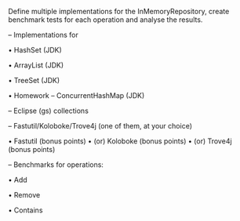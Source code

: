Define multiple implementations for the InMemoryRepository, create
benchmark tests for each operation and analyse the results.

– Implementations for

• HashSet (JDK)

• ArrayList (JDK)

• TreeSet (JDK)

• Homework
– ConcurrentHashMap (JDK)

– Eclipse (gs) collections

– Fastutil/Koloboke/Trove4j (one of them, at your choice)

• Fastutil (bonus points)
• (or) Koloboke (bonus points)
• (or) Trove4j (bonus points)

– Benchmarks for operations:

• Add

• Remove

• Contains
